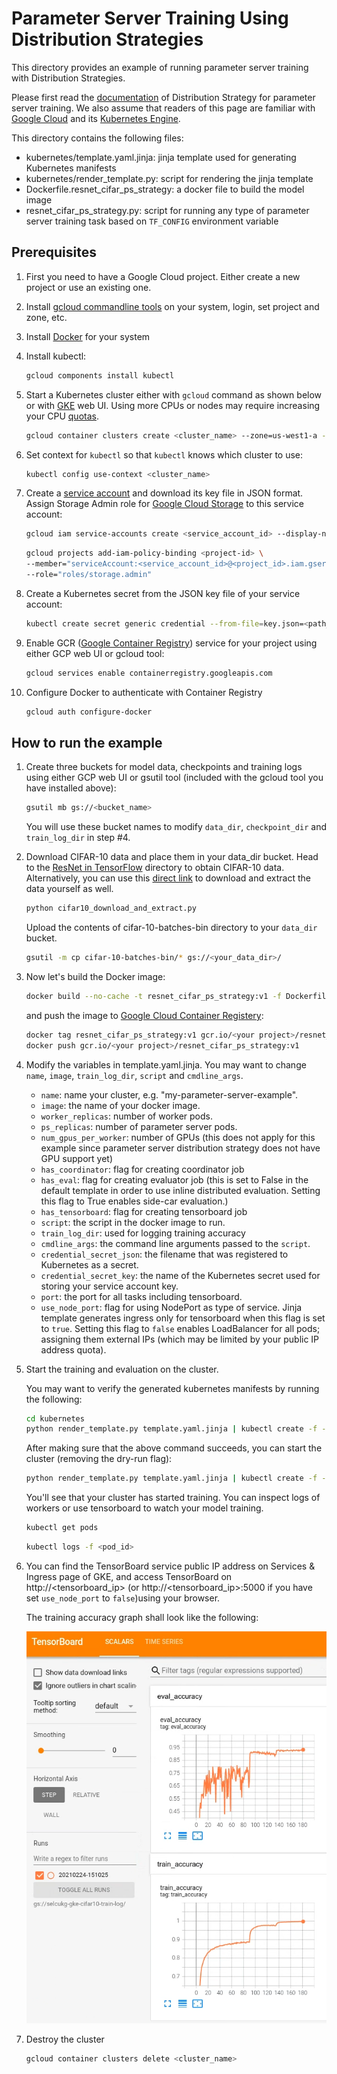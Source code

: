 # Parameter Server Training Using Distribution Strategies

This directory provides an example of running parameter server training with
Distribution Strategies.

Please first read the
[documentation](https://www.tensorflow.org/tutorials/distribute/parameter_server_training)
of Distribution Strategy for parameter server training. We also assume that readers
of this page  are familiar with [Google Cloud](https://cloud.google.com/) and
its [Kubernetes Engine](https://cloud.google.com/kubernetes-engine/).

This directory contains the following files:

-   kubernetes/template.yaml.jinja: jinja template used for generating Kubernetes manifests
-   kubernetes/render_template.py: script for rendering the jinja template
-   Dockerfile.resnet_cifar_ps_strategy: a docker file to build the model image
-   resnet_cifar_ps_strategy.py: script for running any type of parameter server training task based on `TF_CONFIG` environment variable

## Prerequisites

1.  First you need to have a Google Cloud project. Either create a new project or use an existing one. 

2.  Install
    [gcloud commandline tools](https://cloud.google.com/functions/docs/quickstart)
    on your system, login, set project and zone, etc.

3.  Install [Docker](https://docs.docker.com/get-docker/) for your system 

4.  Install kubectl:

    ```bash
    gcloud components install kubectl
    ```
5.  Start a Kubernetes cluster either with `gcloud` command as shown below or with
    [GKE](https://cloud.google.com/kubernetes-engine/) web UI. Using more CPUs or nodes may require increasing your CPU [quotas](https://cloud.google.com/compute/quotas#requesting_additional_quota). 
    
    ```bash
    gcloud container clusters create <cluster_name> --zone=us-west1-a --num-nodes=6 --machine-type=e2-standard-4 
    ```

6.  Set context for `kubectl` so that `kubectl` knows which cluster to use:

    ```bash
    kubectl config use-context <cluster_name>
    ```

7. Create a
    [service account](https://cloud.google.com/compute/docs/access/service-accounts) 
    and download its key file in JSON format. Assign Storage Admin role for 
    [Google Cloud Storage](https://cloud.google.com/storage/) to this service account:

    ```bash
    gcloud iam service-accounts create <service_account_id> --display-name="<display_name>"
    ```

    ```bash
    gcloud projects add-iam-policy-binding <project-id> \
    --member="serviceAccount:<service_account_id>@<project_id>.iam.gserviceaccount.com" \
    --role="roles/storage.admin"
    ```

8.  Create a Kubernetes secret from the JSON key file of your service account:

    ```bash
    kubectl create secret generic credential --from-file=key.json=<path_to_json_file>
    ```

9. Enable GCR ([Google Container Registry](https://cloud.google.com/container-registry)) service for your project using either GCP web UI or gcloud tool:

    ```bash
    gcloud services enable containerregistry.googleapis.com
    ```

10. Configure Docker to authenticate with Container Registry

    ```bash
    gcloud auth configure-docker
    ```
## How to run the example

1.  Create three buckets for model data, checkpoints and training logs using either GCP web UI or gsutil tool (included with the gcloud tool you have installed above):

    ```bash
    gsutil mb gs://<bucket_name>
    ```
    You will use these bucket names to modify `data_dir`, `checkpoint_dir` and `train_log_dir` in step #4.


2. Download CIFAR-10 data and place them in your data_dir bucket. Head to the [ResNet in TensorFlow](https://github.com/tensorflow/models/tree/r1.13.0/official/resnet#cifar-10) directory to obtain CIFAR-10 data. Alternatively, you can use this [direct link](https://www.cs.toronto.edu/~kriz/cifar-10-binary.tar.gz) to download and extract the data yourself as well. 
    
    ```bash
    python cifar10_download_and_extract.py
    ```

    Upload the contents of cifar-10-batches-bin directory to your `data_dir` bucket.

    ```bash
    gsutil -m cp cifar-10-batches-bin/* gs://<your_data_dir>/

    ```

3.  Now let's build the Docker image:

    ```bash
    docker build --no-cache -t resnet_cifar_ps_strategy:v1 -f Dockerfile.resnet_cifar_ps_strategy .

    ```

    and push the image to
    [Google Cloud Container Registery](https://cloud.google.com/container-registry/):

    ```bash
    docker tag resnet_cifar_ps_strategy:v1 gcr.io/<your project>/resnet_cifar_ps_strategy:v1
    docker push gcr.io/<your project>/resnet_cifar_ps_strategy:v1
    ```

4.  Modify the variables in template.yaml.jinja. You may want to change `name`,
    `image`, `train_log_dir`, `script` and `cmdline_args`.

    *   `name`: name your cluster, e.g. "my-parameter-server-example".
    *   `image`: the name of your docker image.
    *   `worker_replicas`: number of worker pods. 
    *   `ps_replicas`: number of parameter server pods.
    *   `num_gpus_per_worker`: number of GPUs (this does not apply for this example since parameter server distribution strategy does not have GPU support yet) 
    *   `has_coordinator`: flag for creating coordinator job
    *   `has_eval`: flag for creating evaluator job (this is set to False in the default template in order to use inline distributed evaluation. Setting this flag to True enables side-car evaluation.)
    *   `has_tensorboard`: flag for creating tensorboard job
    *   `script`: the script in the docker image to run.
    *   `train_log_dir`: used for logging training accuracy
    *   `cmdline_args`: the command line arguments passed to the `script`.
    *   `credential_secret_json`: the filename that was registered to Kubernetes as a secret. 
    *   `credential_secret_key`: the name of the Kubernetes secret used for storing
        your service account key.
    *   `port`: the port for all tasks including tensorboard.
    *   `use_node_port`: flag for using NodePort as type of service. Jinja template generates ingress only for tensorboard when this flag is set to `true`. Setting this flag to `false` enables LoadBalancer for all pods; assigning them external IPs (which may be limited by your public IP address quota).  

5.  Start the training and evaluation on the cluster.
    
    You may want to verify the generated kubernetes manifests by running the following:

    ```bash
    cd kubernetes
    python render_template.py template.yaml.jinja | kubectl create -f - --dry-run=client
    ```

    After making sure that the above command succeeds, you can start the cluster (removing the dry-run flag):

    ```bash
    python render_template.py template.yaml.jinja | kubectl create -f -
    ```
    You'll see that your cluster has started training. You can inspect logs of
    workers or use tensorboard to watch your model training.

    ```bash
    kubectl get pods
    ```

    ```bash
    kubectl logs -f <pod_id>
    ```

6.  You can find the TensorBoard service public IP address on Services & Ingress page of GKE, and access TensorBoard on  http://<tensorboard_ip> (or http://<tensorboard_ip>:5000 if you have set `use_node_port` to `false`)using your browser.  
    
    The training accuracy graph shall look like the following:

    ![Traning accuracy - Tensorboard](images/tf-dist-ps-tensorboard.png)

7. Destroy the cluster
    
    ```bash
    gcloud container clusters delete <cluster_name>
    ```

